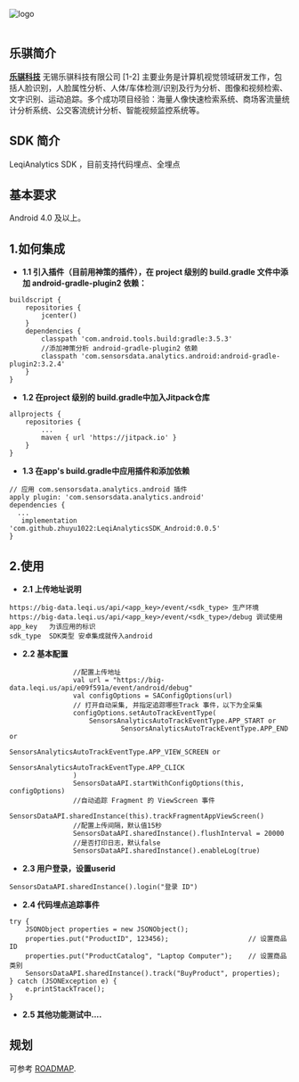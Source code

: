 ![logo](https://ss1.bdstatic.com/70cFuXSh_Q1YnxGkpoWK1HF6hhy/it/u=1371754600,2168804107&fm=15&gp=0.jpg)
<br><br>

## 乐骐简介

[**乐骐科技**](https://www.leqi.us/)
无锡乐骐科技有限公司 [1-2]  主要业务是计算机视觉领域研发工作，包括人脸识别，人脸属性分析、人体/车体检测/识别及行为分析、图像和视频检索、文字识别、运动追踪。多个成功项目经验：海量人像快速检索系统、商场客流量统计分析系统、公交客流统计分析、智能视频监控系统等。

## SDK 简介

LeqiAnalytics SDK ，目前支持代码埋点、全埋点
## 基本要求
Android 4.0 及以上。


## 1.如何集成


- **1.1 引入插件（目前用神策的插件），在 project 级别的 build.gradle 文件中添加 android-gradle-plugin2 依赖：**

```
buildscript {
    repositories {
        jcenter()
    }
    dependencies {
        classpath 'com.android.tools.build:gradle:3.5.3'
        //添加神策分析 android-gradle-plugin2 依赖
        classpath 'com.sensorsdata.analytics.android:android-gradle-plugin2:3.2.4'
    }
}
```
- **1.2 在project 级别的 build.gradle中加入Jitpack仓库**

```
allprojects {
    repositories {
        ...
        maven { url 'https://jitpack.io' }
    }
}
```

- **1.3 在app's build.gradle中应用插件和添加依赖**

```
// 应用 com.sensorsdata.analytics.android 插件
apply plugin: 'com.sensorsdata.analytics.android'
dependencies {
  ...
   implementation 'com.github.zhuyu1022:LeqiAnalyticsSDK_Android:0.0.5'
}
```


## 2.使用

- **2.1 上传地址说明**

```
https://big-data.leqi.us/api/<app_key>/event/<sdk_type> 生产环境
https://big-data.leqi.us/api/<app_key>/event/<sdk_type>/debug 调试使用
app_key   为该应用的标识  
sdk_type  SDK类型 安卓集成就传入android

```

- **2.2 基本配置**

```
                //配置上传地址
                val url = "https://big-data.leqi.us/api/e09f591a/event/android/debug"
                val configOptions = SAConfigOptions(url)
                // 打开自动采集, 并指定追踪哪些Track 事件，以下为全采集
                configOptions.setAutoTrackEventType(
                    SensorsAnalyticsAutoTrackEventType.APP_START or
                            SensorsAnalyticsAutoTrackEventType.APP_END or
                            SensorsAnalyticsAutoTrackEventType.APP_VIEW_SCREEN or
                            SensorsAnalyticsAutoTrackEventType.APP_CLICK
                )
                SensorsDataAPI.startWithConfigOptions(this, configOptions)
                //自动追踪 Fragment 的 ViewScreen 事件
                SensorsDataAPI.sharedInstance(this).trackFragmentAppViewScreen()
                //配置上传间隔，默认值15秒
                SensorsDataAPI.sharedInstance().flushInterval = 20000
                //是否打印日志，默认false
                SensorsDataAPI.sharedInstance().enableLog(true)
```


- **2.3 用户登录，设置userid**

```
SensorsDataAPI.sharedInstance().login("登录 ID")

```
- **2.4 代码埋点追踪事件**

```
try {
    JSONObject properties = new JSONObject();
    properties.put("ProductID", 123456);                    // 设置商品 ID
    properties.put("ProductCatalog", "Laptop Computer");    // 设置商品类别
    SensorsDataAPI.sharedInstance().track("BuyProduct", properties);
} catch (JSONException e) {
    e.printStackTrace();
}
```

- **2.5 其他功能测试中....**


## 规划

可参考 [ROADMAP](ROADMAP.md).

